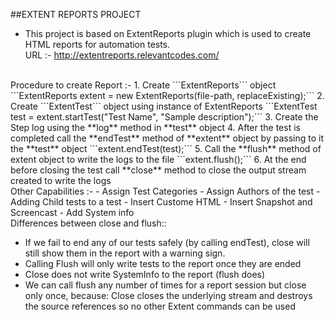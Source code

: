 ##EXTENT REPORTS PROJECT

- This project is based on ExtentReports plugin which is used to create HTML reports for automation tests.<br/>
URL :- http://extentreports.relevantcodes.com/

<br/>
Procedure to create Report :-
1. Create ```ExtentReports``` object
	```ExtentReports extent = new ExtentReports(file-path, replaceExisting);```
2. Create ```ExtentTest``` object using instance of ExtentReports
	```ExtentTest test = extent.startTest("Test Name", "Sample description");```
3. Create the Step log using the **log** method in **test** object
4. After the test is completed call the **endTest** method of **extent** object by passing to it the **test** object
	```extent.endTest(test);```
5. Call the **flush** method of extent object to write the logs to the file
	```extent.flush();```
6. At the end before closing the test call **close** method to close the output stream created to write the logs

<br/>
Other Capabilities :-
- Assign Test Categories
- Assign Authors of the test
- Adding Child tests to a test
- Insert Custome HTML
- Insert Snapshot and Screencast
- Add System info


<br/>
Differences between close and flush::

- If we fail to end any of our tests safely (by calling endTest), close will still show them in the report with a warning sign. 
- Calling Flush will only write tests to the report once they are ended
- Close does not write SystemInfo to the report (flush does)
- We can call flush any number of times for a report session but close only once, because:
Close closes the underlying stream and destroys the source references so no other Extent commands can be used
